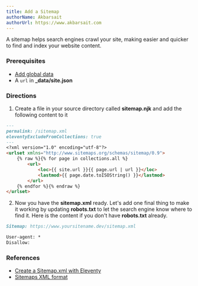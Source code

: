 ```yaml
---
title: Add a Sitemap
authorName: Akbarsait
authorUrl: https://www.akbarsait.com
---
```


A sitemap helps search engines crawl your site, making easier and quicker to find and index your website content. 

### Prerequisites

- [Add global data](../add-global-data/)
- A `url` in **_data/site.json**

### Directions

1. Create a file in your source directory called **sitemap.njk** and add the following content to it


```md
---
permalink: /sitemap.xml
eleventyExcludeFromCollections: true
---
<?xml version="1.0" encoding="utf-8"?>
<urlset xmlns="http://www.sitemaps.org/schemas/sitemap/0.9">
    {% raw %}{% for page in collections.all %}
        <url>
            <loc>{{ site.url }}{{ page.url | url }}</loc>
            <lastmod>{{ page.date.toISOString() }}</lastmod>
        </url>
    {% endfor %}{% endraw %}
</urlset>
```

2. Now you have the **sitemap.xml** ready. Let's add one final thing to make it working by updating **robots.txt** to let the search engine know where to find it. Here is the content if you don't have  **robots.txt** already. 

```md
Sitemap: https://www.yoursitename.dev/sitemap.xml

User-agent: *
Disallow:
```

### References

- [Create a Sitemap.xml with Eleventy](https://www.belter.io/eleventy-sitemap/)
- [Sitemaps XML format](https://www.sitemaps.org/protocol.html)